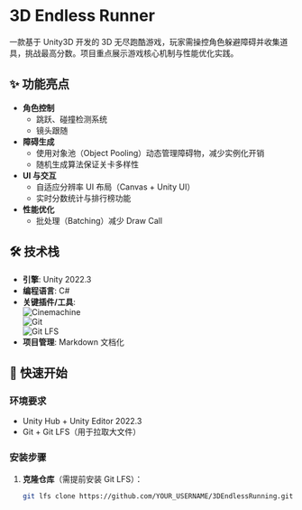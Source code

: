 # 3D Endless Runner

一款基于 Unity3D 开发的 3D 无尽跑酷游戏，玩家需操控角色躲避障碍并收集道具，挑战最高分数。项目重点展示游戏核心机制与性能优化实践。

## ✨ 功能亮点

- **角色控制**  
  - 跳跃、碰撞检测系统  
  - 镜头跟随
- **障碍生成**  
  - 使用对象池（Object Pooling）动态管理障碍物，减少实例化开销  
  - 随机生成算法保证关卡多样性
- **UI 与交互**  
  - 自适应分辨率 UI 布局（Canvas + Unity UI）  
  - 实时分数统计与排行榜功能
- **性能优化**  
  - 批处理（Batching）减少 Draw Call  

## 🛠️ 技术栈

- **引擎**: Unity 2022.3  
- **编程语言**: C#  
- **关键插件/工具**:  
  ![Cinemachine](https://img.shields.io/badge/Cinemachine-官方插件-blue)  
  ![Git](https://img.shields.io/badge/Git-版本控制-orange)  
  ![Git LFS](https://img.shields.io/badge/Git%20LFS-大文件管理-red)
- **项目管理**: Markdown 文档化

## 🚀 快速开始

### 环境要求
- Unity Hub + Unity Editor 2022.3
- Git + Git LFS（用于拉取大文件）

### 安装步骤
1. **克隆仓库**（需提前安装 Git LFS）：
   ```bash
   git lfs clone https://github.com/YOUR_USERNAME/3DEndlessRunning.git
